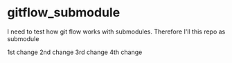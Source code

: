 # gitflow_submodule
I need to test how git flow works with submodules. Therefore I'll this repo as submodule

1st change
2nd change
3rd change
4th change
